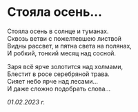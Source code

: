 # Стояла осень...

Стояла осень в солнце и туманах.  
Сквозь ветви с пожелтевшею листвой  
Видны рассвет, и пятна света на полянах,  
И робкий, тонкий месяц над сосной.

Заря всё ярче золотится над холмами,  
Блестит в росе серебряной трава.  
Сияет небо ярче над лесами...  
И даже сложно подобрать слова...

*01.02.2023 г.*